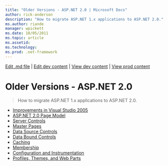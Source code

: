 ```yaml
---
title: "Older Versions - ASP.NET 2.0 | Microsoft Docs"
author: rick-anderson
description: "How to migrate ASP.NET 1.x applications to ASP.NET 2.0."
ms.author: riande
manager: wpickett
ms.date: 10/05/2011
ms.topic: article
ms.assetid: 
ms.technology: 
ms.prod: .net-framework
---
```

[Edit .md file](C:\Projects\msc\dev\Msc.Www\Web.ASP\App_Data\github\web-forms\overview\index.md) | [Edit dev content](http://www.aspdev.net/umbraco#/content/content/edit/33007) | [View dev content](http://docs.aspdev.net/tutorials/web-forms/overview/moving-to-aspnet-20/index.html) | [View prod content](http://www.asp.net/web-forms/overview/moving-to-aspnet-20)

Older Versions - ASP.NET 2.0
====================
> How to migrate ASP.NET 1.x applications to ASP.NET 2.0.


- [Improvements in Visual Studio 2005](improvements-in-visual-studio-2005.md)
- [ASP.NET 2.0 Page Model](the-asp-net-2-0-page-model.md)
- [Server Controls](server-controls.md)
- [Master Pages](master-pages.md)
- [Data Source Controls](data-source-controls.md)
- [Data Bound Controls](data-bound-controls.md)
- [Caching](caching.md)
- [Membership](membership.md)
- [Configuration and Instrumentation](configuration-and-instrumentation.md)
- [Profiles, Themes, and Web Parts](profiles-themes-and-web-parts.md)